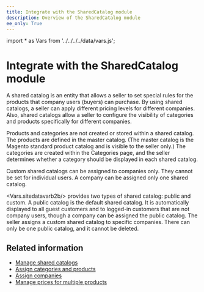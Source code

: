 ```yaml
---
title: Integrate with the SharedCatalog module
description: Overview of the SharedCatalog module
ee_only: True
---
```


import * as Vars from '../../../../data/vars.js';

# Integrate with the SharedCatalog module

A shared catalog is an entity that allows a seller to set special rules for the products that company users (buyers) can purchase. By using shared catalogs, a seller can apply different pricing levels for different companies. Also, shared catalogs allow a seller to configure the visibility of categories and products specifically for different companies.

Products and categories are not created or stored within a shared catalog. The products are defined in the master catalog. (The master catalog is the Magento standard product catalog and is visible to the seller only.) The categories are created within the Categories page, and the seller determines whether a category should be displayed in each shared catalog.

Custom shared catalogs can be assigned to companies only. They cannot be set for individual users. A company can be assigned only one shared catalog.

<Vars.sitedatavarb2b/> provides two types of shared catalog: public and custom. A public catalog is the default shared catalog. It is automatically displayed to all guest customers and to logged-in customers that are not company users, though a company can be assigned the public catalog. The seller assigns a custom shared catalog to specific companies. There can only be one public catalog, and it cannot be deleted.

## Related information

*  [Manage shared catalogs](shared-cat-manage.md)
*  [Assign categories and products](shared-cat-product-assign.md)
*  [Assign companies](shared-cat-company.md)
*  [Manage prices for multiple products](https://developer.adobe.com/commerce/webapi/rest/modules/catalog/catalog-pricing)
